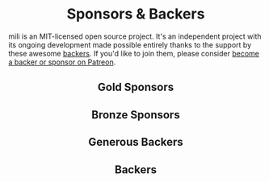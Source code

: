 <h1 align="center">Sponsors &amp; Backers</h1>

mili is an MIT-licensed open source project.
It's an independent project with its ongoing development made possible entirely thanks to the support by these awesome [backers](https://github.com/Val-istar-Guo/mili/blob/master/backer.md).
If you'd like to join them, please consider [become a backer or sponsor on Patreon](https://www.patreon.com/val_istar_guo).

<h2 align="center">Gold Sponsors</h2>
<!-- gold-sponsors --><!-- gold-sponsors -->


<h2 align="center">Bronze Sponsors</h2>

<!-- bronze-sponsors --><!-- bronze-sponsors -->


<h2 align="center">Generous Backers</h2>

<!-- generous-backers --><!-- generous-backers -->


<h2 align="center">Backers</h2>

<!-- backers --><!-- backers -->
